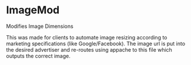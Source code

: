 # ImageMod
Modifies Image Dimensions


This was made for clients to automate image resizing according to marketing specifications (like Google/Facebook).
The image url is put into the desired advertiser and re-routes using appache to this file which outputs the correct image.
